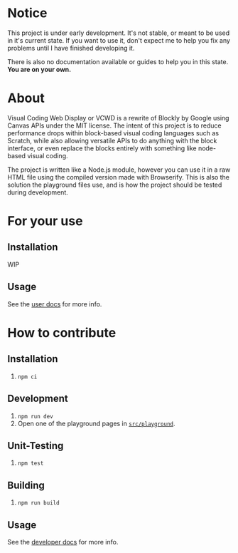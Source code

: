 # Notice
This project is under early development. It's not stable, or meant to be used in it's current state.
If you want to use it, don't expect me to help you fix any problems until I have finished developing it.

There is also no documentation available or guides to help you in this state. **You are on your own.**

# About
Visual Coding Web Display or VCWD is a rewrite of Blockly by Google using Canvas APIs under the MIT license.
The intent of this project is to reduce performance drops within block-based visual coding languages such as Scratch, while also allowing versatile APIs to do anything with the block interface, or even replace the blocks entirely with something like node-based visual coding.

The project is written like a Node.js module, however you can use it in a raw HTML file using the compiled version made with Browserify.
This is also the solution the playground files use, and is how the project should be tested during development.

# For your use
## Installation
WIP

## Usage
See the [user docs](docs/user/) for more info.

# How to contribute
## Installation
1. `npm ci`

## Development
1. `npm run dev`
2. Open one of the playground pages in [`src/playground`](src/playground/).

## Unit-Testing
1. `npm test`

## Building
1. `npm run build`

## Usage
See the [developer docs](docs/dev/) for more info.